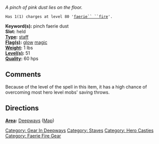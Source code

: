 *A pinch of pink dust lies on the floor.*

`Has 1(1) charges at level 80 '`[`faerie`` ``fire`](Faerie_Fire "wikilink")`'.`

**Keyword(s):** pinch faerie dust  
**Slot:** held  
**[Type](:Category:_Object_Types "wikilink"):**
[staff](:Category:_Staves "wikilink")  
**[Flag(s)](:Category:_Object_Flags "wikilink"):**
[glow](Glow_Flag "wikilink") [magic](Magic_Flag "wikilink")  
**[Weight](Object_Weight "wikilink"):** 1 lbs  
**[Level(s)](Object_Level "wikilink"):** 51  
**[Quality](Object_Quality "wikilink"):** 60 hps  

## Comments

Because of the level of the spell in this item, it has a high chance of
overcoming most hero level mobs' saving throws.

## Directions

**[Area](:Category:_Areas "wikilink"):**
[Deepways](:Category:_Deepways "wikilink")
([Map](Deepways_Map "wikilink"))  

[Category: Gear In Deepways](Category:_Gear_In_Deepways "wikilink")
[Category: Staves](Category:_Staves "wikilink") [Category: Hero
Casties](Category:_Hero_Casties "wikilink") [Category: Faerie Fire
Gear](Category:_Faerie_Fire_Gear "wikilink")
